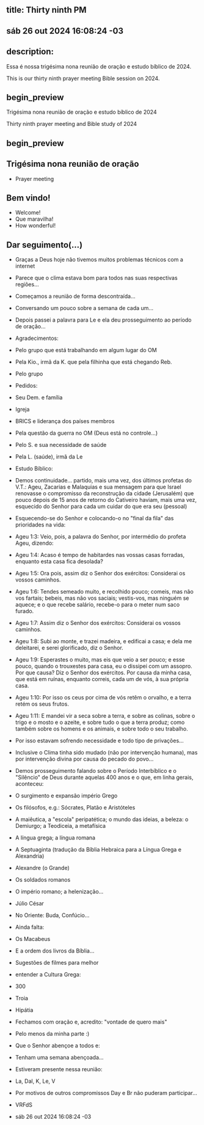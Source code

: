 ## title: Thirty ninth PM

## sáb 26 out 2024 16:08:24 -03

## description:

Essa é nossa trigésima nona reunião de oração e estudo bíblico de 2024.

This is our thirty ninth prayer meeting Bible session on 2024.

## begin_preview

Trigésima nona reunião de oração e estudo bíblico de 2024

Thirty ninth prayer meeting and Bible study of 2024

## begin_preview

## Trigésima nona reunião de oração

- Prayer meeting

## Bem vindo!
- Welcome!
- Que maravilha!
- How wonderful!

## Dar seguimento(...)

- Graças a Deus hoje não tivemos muitos problemas técnicos com a internet
- Parece que o clima estava bom para todos nas suas respectivas regiões...
- Começamos a reunião de forma descontraída...
- Conversando um pouco sobre a semana de cada um...
- Depois passei a palavra para Le e ela deu prosseguimento ao período
  de oração...

- Agradecimentos:
- Pelo grupo que está trabalhando em algum lugar do OM 
- Pela Kio., irmã da K. que pela filhinha que está chegando Reb.
- Pelo grupo

- Pedidos: 
- Seu Dem. e família
- Igreja
- BRICS e liderança dos países membros
- Pela questão da guerra no OM (Deus está no controle...)
- Pelo S. e sua necessidade de saúde
- Pela L. (saúde), irmã da Le

- Estudo Bíblico:
- Demos continuidade... partido, mais uma vez, dos últimos profetas do
  V.T.: Ageu, Zacarias e Malaquias e sua mensagem para que Israel
  renovasse o compromisso da reconstrução da cidade (Jerusalém) que
  pouco depois de 15 anos de retorno do Cativeiro haviam, mais uma
  vez, esquecido do Senhor para cada um cuidar do que era seu
  (pessoal)
- Esquecendo-se do Senhor e colocando-o no "final da fila" das
  prioridades na vida:

- Ageu 1:3: Veio, pois, a palavra do Senhor, por intermédio do profeta Ageu, dizendo:
- Ageu 1:4: Acaso é tempo de habitardes nas vossas casas forradas, enquanto esta casa fica desolada?
- Ageu 1:5: Ora pois, assim diz o Senhor dos exércitos: Considerai os vossos caminhos.
- Ageu 1:6: Tendes semeado muito, e recolhido pouco; comeis, mas não vos fartais; bebeis, mas não vos saciais; vestis-vos, mas ninguém se aquece; e o que recebe salário, recebe-o para o meter num saco furado.
- Ageu 1:7: Assim diz o Senhor dos exércitos: Considerai os vossos caminhos.
- Ageu 1:8: Subi ao monte, e trazei madeira, e edificai a casa; e dela me deleitarei, e serei glorificado, diz o Senhor.
- Ageu 1:9: Esperastes o muito, mas eis que veio a ser pouco; e esse pouco, quando o trouxestes para casa, eu o dissipei com um assopro. Por que causa? Diz o Senhor dos exércitos. Por causa da minha casa, que está em ruínas, enquanto correis, cada um de vós, à sua própria casa.
- Ageu 1:10: Por isso os ceus por cima de vós retêm o orvalho, e a terra retém os seus frutos.
- Ageu 1:11: E mandei vir a seca sobre a terra, e sobre as colinas, sobre o trigo e o mosto e o azeite, e sobre tudo o que a terra produz; como também sobre os homens e os animais, e sobre todo o seu trabalho.
 
- Por isso estavam sofrendo necessidade e todo tipo de privações...
- Inclusive o Clima tinha sido mudado (não por intervenção humana),
mas por intervenção divina por causa do pecado do povo... 

- Demos prosseguimento falando sobre o Período Interbíblico e o
  "Silêncio" de Deus durante aquelas 400 anos e o que, em linha
  gerais, aconteceu:
- O surgimento e expansão império Grego
- Os filósofos, e.g.: Sócrates, Platão e Aristóteles 
- A maiêutica, a "escola" peripatética; o mundo das ideias, a beleza: o Demiurgo; a Teodiceia, a metafísica 
- A língua grega; a língua romana
- A Septuaginta (tradução da Bíblia Hebraica para a Língua Grega e Alexandria)
- Alexandre (o Grande)
- Os soldados romanos
- O império romano; a helenização...
- Júlio César
- No Oriente: Buda, Confúcio...

- Ainda falta:
- Os Macabeus
- E a ordem dos livros da Bíblia...

- Sugestões de filmes para melhor
- entender a Cultura Grega:
- 300
- Troia
- Hipátia
 
- Fechamos com oração e, acredito: "vontade de quero mais"
- Pelo menos da minha parte :)

- Que o Senhor abençoe a todos e:
- Tenham uma semana abençoada...

- Estiveram presente nessa reunião:
- La, Dal, K, Le, V
- Por motivos de outros compromissos Day e Br não puderam participar...

- VRFdS
- sáb 26 out 2024 16:08:24 -03

